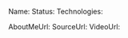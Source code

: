 Name:
Status:
Technologies:

AboutMeUrl:
SourceUrl:
VideoUrl:

<!---
EXAMPLE
Name: John Appleseed
Status: Submitted <or> Accepted <or> Rejected
Technologies: SwiftUI, RealityKit, CoreGraphic

aboutMeUrl: https://linkedin.com/in/johnappleseed
sourceUrl: https://github.com/johnappleseed/wwdc2025
videoUrl: https://youtu.be/ABCDE123456
-->
